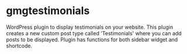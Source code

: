 # gmgtestimonials

WordPress plugin to display testimonials on your website.  This plugin creates a new custom post type called 'Testimonials' 
where you can add posts to be displayed.  Plugin has functions for both sidebar widget and shortcode.    
